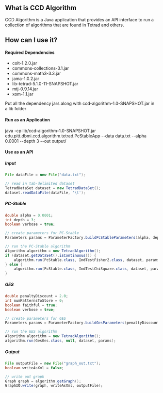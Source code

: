 ## What is CCD Algorithm

CCD Algorithm is a Java application that provides an API interface to run a collection of algorithms that are found in Tetrad and others. 


## How can I use it?

#### Required Dependencies
* colt-1.2.0.jar
* commons-collections-3.1.jar
* commons-math3-3.3.jar
* jama-1.0.2.jar
* lib-tetrad-5.1.0-11-SNAPSHOT.jar
* mtj-0.9.14.jar
* xom-1.1.jar

Put all the dependency jars along with ccd-algorithm-1.0-SNAPSHOT.jar in a lib folder

#### Run as an Application
java -cp lib/ccd-algorithm-1.0-SNAPSHOT.jar edu.pitt.dbmi.ccd.algorithm.tetrad.PcStableApp --data data.txt --alpha 0.0001 --depth 3 --out output/

#### Use as an API

##### Input
```java
File dataFile = new File("data.txt");

// read in tab-delimited dataset
TetradDataSet dataset = new TetradDataSet();
dataset.readDataFile(dataFile, '\t');
```

##### PC-Stable
```java
double alpha = 0.0001;
int depth = 3;
boolean verbose = true;

// create parameters for PC-Stable
Parameters params = ParameterFactory.buildPcStableParameters(alpha, depth, verbose);

// run the PC-Stable algorithm
Algorithm algorithm = new TetradAlgorithm();
if (dataset.getDataSet().isContinuous()) {
    algorithm.run(PcStable.class, IndTestFisherZ.class, dataset, params);
} else {
    algorithm.run(PcStable.class, IndTestChiSquare.class, dataset, params);
}
```

##### GES
```java
double penaltyDiscount = 2.0;
int numPatternsToStore = 0;
boolean faithful = true;
boolean verbose = true;

// create parameters for GES
Parameters params = ParameterFactory.buildGesParameters(penaltyDiscount, numPatternsToStore, faithful, verbose);

// run the GES algorithm
Algorithm algorithm = new TetradAlgorithm();
algorithm.run(GesGes.class, null, dataset, params);
```

##### Output
```java
File outputFile = new File("graph_out.txt");
boolean writeAsXml = false;

// write out graph
Graph graph = algorithm.getGraph();
GraphIO.write(graph, writeAsXml, outputFile);
```
